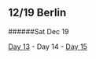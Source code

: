 12/19 Berlin
------------
######Sat Dec  19

[Day 13](12-18-Berlin.md) - Day 14 - [Day 15](12-20-Linstow.md)
